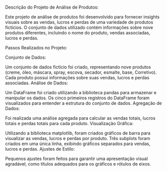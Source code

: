 Descrição do Projeto de Análise de Produtos:

Este projeto de análise de produtos foi desenvolvido para fornecer insights visuais sobre as vendas, lucros e perdas de uma variedade de produtos fictícios. O conjunto de dados utilizado contém informações sobre nove produtos diferentes, incluindo o nome do produto, vendas associadas, lucros e perdas.

Passos Realizados no Projeto:

Conjunto de Dados:

Um conjunto de dados fictício foi criado, representando nove produtos (creme, óleo, máscara, spray, escova, secador, esmalte, base, Corretivo).
Cada produto possui informações sobre suas vendas, lucros e perdas associadas.
Análise de Dados:

Um DataFrame foi criado utilizando a biblioteca pandas para armazenar e manipular os dados.
Os cinco primeiros registros do DataFrame foram visualizados para entender a estrutura do conjunto de dados.
Agregação de Dados:

Foi realizada uma análise agregada para calcular as vendas totais, lucros totais e perdas totais para cada produto.
Visualização Gráfica:

Utilizando a biblioteca matplotlib, foram criados gráficos de barra para visualizar as vendas, lucros e perdas por produto.
Três subplots foram criados em uma única linha, exibindo gráficos separados para vendas, lucros e perdas.
Ajustes de Estilo:

Pequenos ajustes foram feitos para garantir uma apresentação visual agradável, como títulos adequados para os gráficos e rótulos de eixos.
